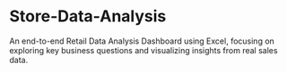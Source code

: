 # Store-Data-Analysis
An end-to-end Retail Data Analysis Dashboard using Excel, focusing on exploring key business questions and visualizing insights from real sales data.
